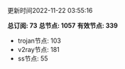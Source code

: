 更新时间2022-11-22 03:55:16

**总订阅: 73**
**总节点: 1057**
**有效节点: 339**
- trojan节点: 103
- v2ray节点: 181
- ss节点: 55
